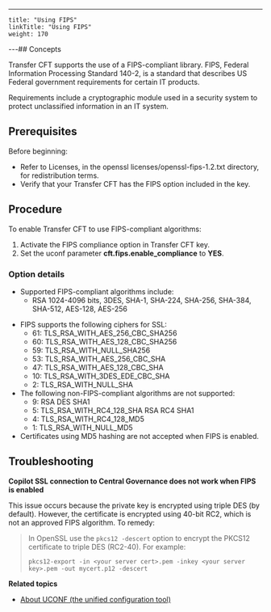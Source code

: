 ---
    title: "Using FIPS"
    linkTitle: "Using FIPS"
    weight: 170
---## Concepts

Transfer CFT supports the use of a FIPS-compliant library. FIPS, Federal Information Processing Standard 140-2, is a standard that describes US Federal government requirements for certain IT products.

Requirements include a cryptographic module used in a security system to protect unclassified information in an IT system.

## Prerequisites

Before beginning:

- Refer to Licenses, in the openssl licenses/openssl-fips-1.2.txt directory, for redistribution terms.
- Verify that your Transfer CFT has the FIPS option included in the key.

## Procedure

To enable Transfer CFT to use FIPS-compliant algorithms:

1. Activate the FIPS compliance option in Transfer CFT key.
1. Set the uconf parameter **cft.fips.enable_compliance** to **YES**.

### Option details

- Supported FIPS-compliant algorithms include:
    -   RSA 1024-4096 bits, 3DES, SHA-1, SHA-224, SHA-256, SHA-384, SHA-512, AES-128, AES-256

<!-- -->

- FIPS supports the following ciphers for SSL:
    -   61: TLS_RSA_WITH_AES_256_CBC_SHA256
    -   60: TLS_RSA_WITH_AES_128_CBC_SHA256
    -   59: TLS_RSA_WITH_NULL_SHA256
    -   53: TLS_RSA_WITH_AES_256_CBC_SHA
    -   47: TLS_RSA_WITH_AES_128_CBC_SHA
    -   10: TLS_RSA_WITH_3DES_EDE_CBC_SHA
    -   2: TLS_RSA_WITH_NULL_SHA
- The following non-FIPS-compliant algorithms are not supported:
    -   9: RSA DES SHA1
    -   5: TLS_RSA_WITH_RC4_128_SHA RSA RC4 SHA1
    -   4: TLS_RSA_WITH_RC4_128_MD5
    -   1: TLS_RSA_WITH_NULL_MD5
- Certificates using MD5 hashing are not accepted when FIPS is enabled.

## Troubleshooting

****Copilot SSL connection to Central Governance does not work when FIPS is enabled****

This issue occurs because the private key is encrypted using triple DES (by default). However, the certificate is encrypted using 40-bit RC2, which is not an approved FIPS algorithm. To remedy:

> In OpenSSL use the `pkcs12 -descert` option to encrypt the PKCS12 certificate to triple DES (RC2-40). For example:
>
> ```
> pkcs12-export -in <your server cert>.pem -inkey <your server key>.pem -out mycert.p12 -descert
> ```

****Related topics****

- [About UCONF (the unified configuration tool)](../../../admin_intro/uconf)
